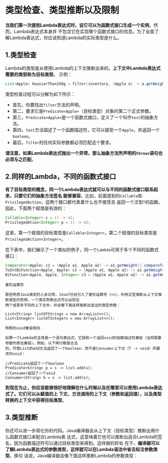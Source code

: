 类型检查、类型推断以及限制
================================================================================
**当我们第一次提到Lambda表达式时，说它可以为函数式接口生成一个实例**。然而，Lambda表达式本身并
不包含它在实现哪个函数式接口的信息。为了全面了解Lambda表达式，你应该知道Lambda的实际类型是什么。

## 1.类型检查
Lambda的类型是从使用Lambda的上下文推断出来的。**上下文中Lambda表达式需要的类型称为目标类型**。
示例：
```java
List<Apple> heavierThan150g = filter(inventory, (Apple a) -> a.getWeight() > 150);
```
类型检查过程可以分解为如下所示：
+ 首先，你要找出`filter`方法的声明。
+ 第二，要求它是`Predicate<Apple>`（目标类型）对象的第二个正式参数。
+ 第三，`Predicate<Apple>`是一个函数式接口，定义了一个叫作`test`的抽象方法。
+ 第四，`test`方法描述了一个函数描述符，它可以接受一个`Apple`，并返回一个`boolean`。
+ 最后，`filter`的任何实际参数都必须匹配这个要求。

**请注意，如果Lambda表达式抛出一个异常，那么抽象方法所声明的`throws`语句也必须与之匹配**。

## 2.同样的Lambda，不同的函数式接口
**有了目标类型的概念，同一个Lambda表达式就可以与不同的函数式接口联系起来，只要它们的抽象方法签名
能够兼容**。比如，前面提到的`Callable`和`PrivilegedAction`，这两个接口都代表着什么也不接受且
返回一个泛型`T`的函数。因此，下面两个赋值是有效的：
```java
Callable<Integer> c = () -> 42;
PrivilegedAtion<Integer> p = () -> 42;
```
这里，第一个赋值的目标类型是`Callable<Integer>`，第二个赋值的目标类型是
`PrivilegedAction<Integer>`。

在下表中，我们展示了一个类似的例子，同一个`Lambda`可用于多个不同的函数式接口：
```java
Comparator<Apple> c1 = (Apple a1, Apple a2) -> a1.getWeight().compareTo(a2.getWeight());
ToIntBiFunction<Apple, Apple> c2 = (Apple a1, Apple a2) -> a1.getWeight().compareTo(a2.getWeight());
BiFunction<Apple, Apple, Integer> c3 = (Apple a1, Apple a2) -> a1.getWeight().compareTo(a2.getWeight());
```
```
菱形运算符

那些熟悉Java演变的人会记得，Java7已经引入了菱形运算符（<>），利用泛型推断从上下文推断类型的思想。一个类实例表达式可以出现在
两个或更多不同的上下文中，并会像下面这样推断出适当的类型参数：

List<String> listOfStrings = new ArrayList<>();
List<Integer> listOfIntegers = new ArrayList<>();
```
```
特殊的void兼容规则

如果一个Lambda的主体是一个语句表达式，它就和一个返回void的函数描述符兼容（当然需要参数列表也兼容）。例如，以下两行都是合法
的，尽管List的add方法返回了一个boolean，而不是Consumer上下文（T -> void）所要求的void：

//Predicate返回了一个boolean
Predicate<String> p = s -> list.add(s);
//Consumer返回了一个void
Consumer<String> b = s -> list.add(s);
```
**到现在为止，你应该能够很好地理解在什么时候以及在哪里可以使用Lambda表达式了。它们可以从赋值的上
下文、方法调用的上下文（参数和返回值），以及类型转换的上下文中获得目标类型**。

## 3.类型推断
你还可以进一步简化你的代码。Java编译器会从上下文（目标类型）推断出用什么函数式接口来配合Lambda表
达式，这意味着它也可以推断出适合Lambda的签名，因为函数描述符可以通过目标类型来得到。这样做的好处
在于，**编译器可以了解Lambda表达式的参数类型，这样就可以在Lambda语法中省去标注参数类型**。换句
话说，Java编译器会像下面这样推断Lambda的参数类型：

